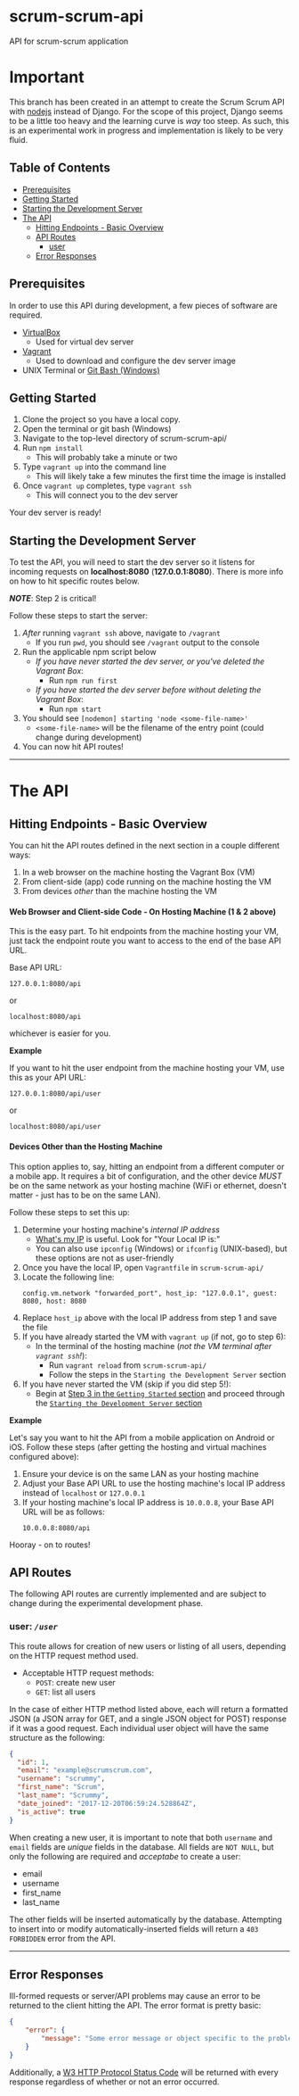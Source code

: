 # scrum-scrum-api
API for scrum-scrum application

# Important
This branch has been created in an attempt to create the Scrum Scrum API with
[nodejs](https://nodejs.org/en/) instead of Django. For the scope of this project, Django seems to be
a little too heavy and the learning curve is _way_ too steep. As such, this is
an experimental work in progress and implementation is likely to be very fluid.

## Table of Contents
- [Prerequisites](https://github.com/Scrum-Scrum/scrum-scrum-api/tree/scrum-scrum-api-nodejs#prerequisites)
- [Getting Started](https://github.com/Scrum-Scrum/scrum-scrum-api/tree/scrum-scrum-api-nodejs#getting-started)
- [Starting the Development Server](https://github.com/Scrum-Scrum/scrum-scrum-api/tree/scrum-scrum-api-nodejs#starting-the-development-server)
- [The API](https://github.com/Scrum-Scrum/scrum-scrum-api/tree/scrum-scrum-api-nodejs#the-api)
  - [Hitting Endpoints - Basic Overview](https://github.com/Scrum-Scrum/scrum-scrum-api/tree/scrum-scrum-api-nodejs#hitting-endpoints---basic-overview)
  - [API Routes](https://github.com/Scrum-Scrum/scrum-scrum-api/tree/scrum-scrum-api-nodejs#api-routes)
    - [user](https://github.com/Scrum-Scrum/scrum-scrum-api/tree/scrum-scrum-api-nodejs#user-user)
  - [Error Responses](https://github.com/Scrum-Scrum/scrum-scrum-api/tree/scrum-scrum-api-nodejs#error-responses)


## Prerequisites
In order to use this API during development, a few pieces of software are required.
- [VirtualBox](https://www.virtualbox.org/)
  - Used for virtual dev server
- [Vagrant](https://www.vagrantup.com/)
  - Used to download and configure the dev server image
- UNIX Terminal or [Git Bash (Windows)](https://git-scm.com/downloads)

## Getting Started
1. Clone the project so you have a local copy.
2. Open the terminal or git bash (Windows)
3. Navigate to the top-level directory of scrum-scrum-api/
4. Run `npm install`
   - This will probably take a minute or two
4. Type `vagrant up` into the command line
   - This will likely take a few minutes the first time the image is installed
5. Once `vagrant up` completes, type `vagrant ssh`
   - This will connect you to the dev server

Your dev server is ready!

## Starting the Development Server
To test the API, you will need to start the dev server so it listens for
incoming requests on **localhost:8080** (**127.0.0.1:8080**). There is more info
on how to hit specific routes below.

**_NOTE_**: Step 2 is critical!

Follow these steps to start the server:
1. _After_ running `vagrant ssh` above, navigate to `/vagrant`
   - If you run `pwd`, you should see `/vagrant` output to the console
2. Run the applicable npm script below
   - _If you have never started the dev server, or you've deleted the Vagrant Box_:
      - Run `npm run first`
   - _If you have started the dev server before without deleting the Vagrant Box_:
      - Run `npm start`
3. You should see `[nodemon] starting 'node <some-file-name>'`
   - `<some-file-name>` will be the filename of the entry point (could change
       during development)
4. You can now hit API routes!

---

# The API

## Hitting Endpoints - Basic Overview
You can hit the API routes defined in the next section in a couple different
ways:

1. In a web browser on the machine hosting the Vagrant Box (VM)
2. From client-side (app) code running on the machine hosting the VM
3. From devices _other_ than the machine hosting the VM

#### Web Browser and Client-side Code - On Hosting Machine (1 & 2 above)
This is the easy part. To hit endpoints from the machine hosting your VM, just
tack the endpoint route you want to access to the end of the base API URL.

Base API URL:
```
127.0.0.1:8080/api
```
or
```
localhost:8080/api
```
whichever is easier for you.

**Example**

If you want to hit the user endpoint from the machine hosting your VM, use this
as your API URL:
```
127.0.0.1:8080/api/user
```
or
```
localhost:8080/api/user
```

#### Devices Other than the Hosting Machine
This option applies to, say, hitting an endpoint from a different computer or
a mobile app. It requires a bit of configuration, and the other device _MUST_ be
on the same network as your hosting machine (WiFi or ethernet, doesn't matter -
just has to be on the same LAN).

Follow these steps to set this up:

1. Determine your hosting machine's _internal IP address_
   - [What's my IP](https://www.whatismyip.com/) is useful. Look for "Your
   Local IP is:"
   - You can also use `ipconfig` (Windows) or `ifconfig` (UNIX-based), but these
   options are not as user-friendly
2. Once you have the local IP, open `Vagrantfile` in `scrum-scrum-api/`
3. Locate the following line:
   ```
   config.vm.network "forwarded_port", host_ip: "127.0.0.1", guest: 8080, host: 8080
   ```
4. Replace `host_ip` above with the local IP address from step 1 and save the file
5. If you have already started the VM with `vagrant up` (if not, go to step 6):
   - In the terminal of the hosting machine (_not the VM terminal after `vagrant
       ssh`!_):
      - Run `vagrant reload` from `scrum-scrum-api/`
      - Follow the steps in the `Starting the Development Server` section
6. If you have never started the VM (skip if you did step 5!):
   - Begin at [Step 3 in the `Getting Started` section](https://github.com/Scrum-Scrum/scrum-scrum-api/tree/scrum-scrum-api-nodejs#getting-started)
   and proceed through the
   [`Starting the Development Server` section](https://github.com/Scrum-Scrum/scrum-scrum-api/tree/scrum-scrum-api-nodejs#starting-the-development-server)

**Example**

Let's say you want to hit the API from a mobile application on Android or iOS.
Follow these steps (after getting the hosting and virtual machines configured
above):

1. Ensure your device is on the same LAN as your hosting machine
2. Adjust your Base API URL to use the hosting machine's local IP address instead
of `localhost` or `127.0.0.1`
3. If your hosting machine's local IP address is `10.0.0.8`, your Base API URL
will be as follows:
   ```
   10.0.0.8:8080/api
   ```

Hooray - on to routes!

## API Routes
The following API routes are currently implemented and are subject to change
during the experimental development phase.

### user: _`/user`_
This route allows for creation of new users or listing of all users, depending on the HTTP request method used.
- Acceptable HTTP request methods:
  - `POST`: create new user
  - `GET`: list all users

In the case of either HTTP method listed above, each will return a formatted JSON (a JSON array for GET, and a single JSON object for POST) response if it was a good request. Each individual user object will have the same structure as the
following:

```json
{  
  "id": 1,  
  "email": "example@scrumscrum.com",
  "username": "scrummy",
  "first_name": "Scrum",
  "last_name": "Scrummy",
  "date_joined": "2017-12-20T06:59:24.528864Z",
  "is_active": true
}
```
When creating a new user, it is important to note that both `username` and
`email` fields are _unique_ fields in the database. All fields are `NOT NULL`,
but only the following are required and _acceptabe_ to create a user:
- email
- username
- first_name
- last_name

The other fields will be inserted automatically by the database. Attempting to
insert into or modify automatically-inserted fields will return a
`403 FORBIDDEN` error from the API.

---

## Error Responses

Ill-formed requests or server/API problems may cause an error to be returned to
the client hitting the API. The error format is pretty basic:
```json
{
    "error": {
        "message": "Some error message or object specific to the problem"
    }
}
```
Additionally, a [W3 HTTP Protocol Status Code](https://www.w3.org/Protocols/rfc2616/rfc2616-sec10.html)
will be returned with every response regardless of whether or not an error
occurred.
